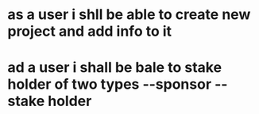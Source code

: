 # as a user i shll be able to create new project and  add info to it 
# ad a user i shall be bale to stake holder of two types --sponsor --stake holder

